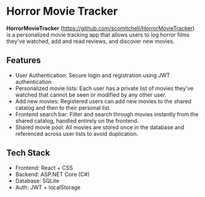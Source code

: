 # Horror Movie Tracker

**HorrorMovieTracker** (https://github.com/scomitchell/HorrorMovieTracker) is a personalized movie tracking app that allows users to log horror films they've watched, add and read reviews, and discover new movies.

## Features
- User Authentication: Secure login and registration using JWT authentication
- Personalized movie lists: Each user has a private list of movies they've watched that cannot be seen or modified by any other user.
- Add new movies: Registered users can add new movies to the shared catalog and then to their personal list.
- Frontend search bar: Filter and search through movies instantly from the shared catalog, handled entirely on the frontend.
- Shared movie pool: All movies are stored once in the database and referenced across user lists to avoid duplication.

## Tech Stack
- Frontend: React + CSS
- Backend: ASP.NET Core (C#)
- Database: SQLite
- Auth: JWT + localStorage
